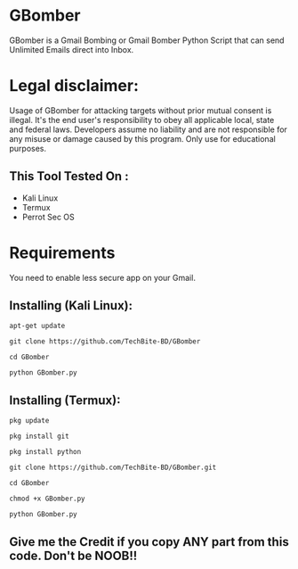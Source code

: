 # GBomber
GBomber is a Gmail Bombing or Gmail Bomber Python Script that can send Unlimited Emails direct into Inbox.

# Legal disclaimer:
<p>Usage of GBomber for attacking targets without prior mutual consent is illegal. It's the end user's responsibility to obey all applicable local, state and federal laws. Developers assume no liability and are not responsible for any misuse or damage caused by this program. Only use for educational purposes.</p>

## This Tool Tested On :
<ul>
  <li>Kali Linux</li>
  <li>Termux</li>
  <li>Perrot Sec OS</li>
</ul>

# Requirements
<p> You need to enable less secure app on your Gmail.

## Installing (Kali Linux):

```
apt-get update

git clone https://github.com/TechBite-BD/GBomber

cd GBomber

python GBomber.py
```


## Installing (Termux):

```
pkg update

pkg install git

pkg install python

git clone https://github.com/TechBite-BD/GBomber.git

cd GBomber

chmod +x GBomber.py

python GBomber.py
```

## Give me the Credit if you copy ANY part from this code. Don't be NOOB!!

